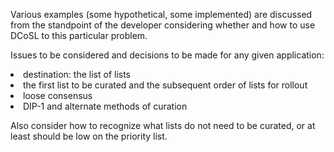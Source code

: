 Various examples (some hypothetical, some implemented) are discussed from the standpoint of the developer considering whether and how to use DCoSL to this particular problem.

Issues to be considered and decisions to be made for any given application:
<li>destination: the list of lists</li>
<li>the first list to be curated and the subsequent order of lists for rollout</li>
<li>loose consensus</li>
<li>DIP-1 and alternate methods of curation</li>

Also consider how to recognize what lists do not need to be curated, or at least should be low on the priority list.
